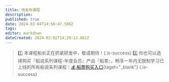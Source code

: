```yaml
---
title: 待发布课程
description: 
published: true
date: 2024-03-04T14:56:47.508Z
tags: 
editor: markdown
dateCreated: 2024-03-02T14:29:12.861Z
---
```



> :one: 本课程船长正在抓紧研发中，敬请期待！{.is-success}
> :two: 你也可以选择购买『船说系列课程-年度会员』产品『船票』，畅享一年内无限制学习已上线的所有船说系列课程：[💰 船票购买入口](https://www.bilibili.com/cheese/pages/packageCourseDetail?productId=598){taget="_blank"}
{.is-success}
